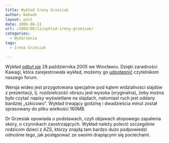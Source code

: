 ```yaml
---
title: Wykład Ireny Grzesiak
author: Wahwah
layout: post
date: 2006-06-11
url: /2006/06/11/wyklad-ireny-grzesiak/
categories:
  - Wydarzenia
tags:
  - Irena Grzesiak

---
```

Wykład [odbył się][1] 28 października 2005 we Wrocławiu. Dzięki zaradności Kawagi, która zarejestrowała wykład, możemy go [udostępnić][2] czytelnikom naszego forum.

<!--more-->

Wersja wideo jest przygotowana specjalnie pod kątem widzialności slajdów z prezentacji, tj. rozdzielczość obrazu jest wysoka (oryginalna), żeby można było czytać napisy wyświetlane na slajdach, natomiast ruch jest oddany bardziej „szkicowo”. Wykład trwający godzinę i dwadzieścia minut został sprasowany do pliku wielkości 160MB.

Dr Grzesiak opowiada o podstawach, czyli objawach atopowego zapalenia skóry, o czynnikach zaostrzających. Wykład należy polecić szczególnie rodzicom dzieci z AZS, którzy znajdą tam bardzo dużo podpowiedzi odnośnie tego, jak postępować ze swoimi drapiącymi się pociechami.

 [1]: http://www.atopowe-zapalenie.pl/atopedia/Tle%C5%84_2006
 [2]: http://www.atopowe-zapalenie.pl/atopedia/Wyk%C5%82ad_Ireny_Grzesiak